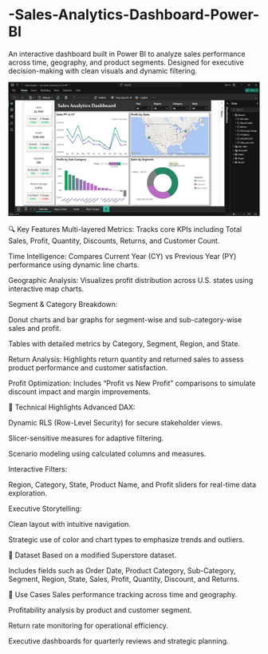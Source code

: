 # -Sales-Analytics-Dashboard-Power-BI
An interactive dashboard built in Power BI to analyze sales performance across time, geography, and product segments. Designed for executive decision-making with clean visuals and dynamic filtering.

![image alt](https://github.com/krishna87-tab/-Sales-Analytics-Dashboard-Power-BI/blob/dff0c1563506697de9a7913fff93fb9ea63df720/Screenshot_1.png)

🔍 Key Features
Multi-layered Metrics: Tracks core KPIs including Total Sales, Profit, Quantity, Discounts, Returns, and Customer Count.

Time Intelligence: Compares Current Year (CY) vs Previous Year (PY) performance using dynamic line charts.

Geographic Analysis: Visualizes profit distribution across U.S. states using interactive map charts.

Segment & Category Breakdown:

Donut charts and bar graphs for segment-wise and sub-category-wise sales and profit.

Tables with detailed metrics by Category, Segment, Region, and State.

Return Analysis: Highlights return quantity and returned sales to assess product performance and customer satisfaction.

Profit Optimization: Includes “Profit vs New Profit” comparisons to simulate discount impact and margin improvements.

🧠 Technical Highlights
Advanced DAX:

Dynamic RLS (Row-Level Security) for secure stakeholder views.

Slicer-sensitive measures for adaptive filtering.

Scenario modeling using calculated columns and measures.

Interactive Filters:

Region, Category, State, Product Name, and Profit sliders for real-time data exploration.

Executive Storytelling:

Clean layout with intuitive navigation.

Strategic use of color and chart types to emphasize trends and outliers.

📁 Dataset
Based on a modified Superstore dataset.

Includes fields such as Order Date, Product Category, Sub-Category, Segment, Region, State, Sales, Profit, Quantity, Discount, and Returns.

🎯 Use Cases
Sales performance tracking across time and geography.

Profitability analysis by product and customer segment.

Return rate monitoring for operational efficiency.

Executive dashboards for quarterly reviews and strategic planning.
